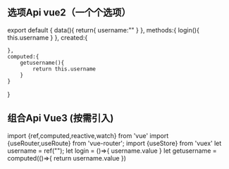 ## 选项Api vue2（一个个选项）
export default {
    <!-- 一个个选项  -->
    data(){
        return{
          username:""
        }
    },
    methods:{
        login(){
            this.username
        }
    },
    created:{

    },
    computed:{
        getusername(){
            return this.username
        }
    }
}

## 组合Api Vue3 (按需引入)
import {ref,computed,reactive,watch} from 'vue'
import {useRouter,useRoute} from 'vue-router';
import {useStore} from 'vuex'
let username = ref("");
let login = ()=>{
    username.value
}
let getusername = computed(()=>{
    return username.value
})